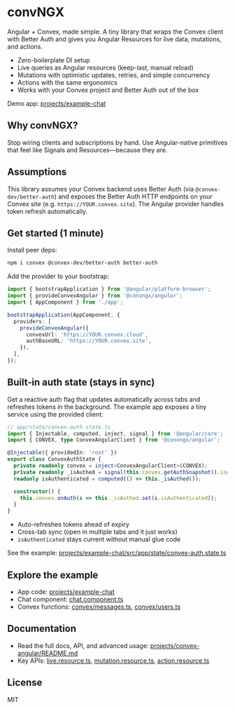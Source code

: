 # convNGX

Angular + Convex, made simple. A tiny library that wraps the Convex client with Better Auth and gives you Angular Resources for live data, mutations, and actions.

- Zero-boilerplate DI setup
- Live queries as Angular resources (keep-last, manual reload)
- Mutations with optimistic updates, retries, and simple concurrency
- Actions with the same ergonomics
- Works with your Convex project and Better Auth out of the box

Demo app: [projects/example-chat](projects/example-chat/)

## Why convNGX?

Stop wiring clients and subscriptions by hand. Use Angular-native primitives that feel like Signals and Resources—because they are.

## Assumptions

This library assumes your Convex backend uses Better Auth (via `@convex-dev/better-auth`) and exposes the Better Auth HTTP endpoints on your Convex site (e.g. `https://YOUR.convex.site`). The Angular provider handles token refresh automatically.

## Get started (1 minute)

Install peer deps:

```bash
npm i convex @convex-dev/better-auth better-auth
```

Add the provider to your bootstrap:

```ts
import { bootstrapApplication } from '@angular/platform-browser';
import { provideConvexAngular } from '@convngx/angular';
import { AppComponent } from './app';

bootstrapApplication(AppComponent, {
  providers: [
    provideConvexAngular({
      convexUrl: 'https://YOUR.convex.cloud',
      authBaseURL: 'https://YOUR.convex.site',
    }),
  ],
});
```

## Built‑in auth state (stays in sync)

Get a reactive auth flag that updates automatically across tabs and refreshes tokens in the background. The example app exposes a tiny service using the provided client:

```ts
// app/state/convex-auth.state.ts
import { Injectable, computed, inject, signal } from '@angular/core';
import { CONVEX, type ConvexAngularClient } from '@convngx/angular';

@Injectable({ providedIn: 'root' })
export class ConvexAuthState {
  private readonly convex = inject<ConvexAngularClient>(CONVEX);
  private readonly _isAuthed = signal(this.convex.getAuthSnapshot().isAuthenticated);
  readonly isAuthenticated = computed(() => this._isAuthed());

  constructor() {
    this.convex.onAuth(s => this._isAuthed.set(s.isAuthenticated));
  }
}
```

- Auto-refreshes tokens ahead of expiry
- Cross-tab sync (open in multiple tabs and it just works)
- `isAuthenticated` stays current without manual glue code

See the example: [projects/example-chat/src/app/state/convex-auth.state.ts](projects/example-chat/src/app/state/convex-auth.state.ts)

## Explore the example

- App code: [projects/example-chat](projects/example-chat/)
- Chat component: [chat.component.ts](projects/example-chat/src/app/components/chat/chat.component.ts)
- Convex functions: [convex/messages.ts](convex/messages.ts), [convex/users.ts](convex/users.ts)

## Documentation

- Read the full docs, API, and advanced usage: [projects/convex-angular/README.md](projects/convex-angular/README.md)
- Key APIs: [live.resource.ts](projects/convex-angular/src/lib/resources/live.resource.ts), [mutation.resource.ts](projects/convex-angular/src/lib/resources/mutation.resource.ts), [action.resource.ts](projects/convex-angular/src/lib/resources/action.resource.ts)

## License

MIT

